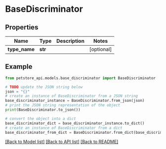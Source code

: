 # BaseDiscriminator


## Properties

Name | Type | Description | Notes
------------ | ------------- | ------------- | -------------
**type_name** | **str** |  | [optional] 

## Example

```python
from petstore_api.models.base_discriminator import BaseDiscriminator

# TODO update the JSON string below
json = "{}"
# create an instance of BaseDiscriminator from a JSON string
base_discriminator_instance = BaseDiscriminator.from_json(json)
# print the JSON string representation of the object
print(BaseDiscriminator.to_json())

# convert the object into a dict
base_discriminator_dict = base_discriminator_instance.to_dict()
# create an instance of BaseDiscriminator from a dict
base_discriminator_from_dict = BaseDiscriminator.from_dict(base_discriminator_dict)
```
[[Back to Model list]](../README.md#documentation-for-models) [[Back to API list]](../README.md#documentation-for-api-endpoints) [[Back to README]](../README.md)


